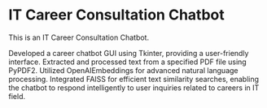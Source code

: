 # IT Career Consultation Chatbot
This is an IT Career Consultation Chatbot.

Developed a career chatbot GUI using Tkinter, providing a user-friendly interface. Extracted and processed text from a specified PDF file using PyPDF2.
Utilized OpenAIEmbeddings for advanced natural language processing. Integrated FAISS for efficient text similarity searches, enabling the chatbot to respond intelligently to user inquiries related to careers in IT field.
